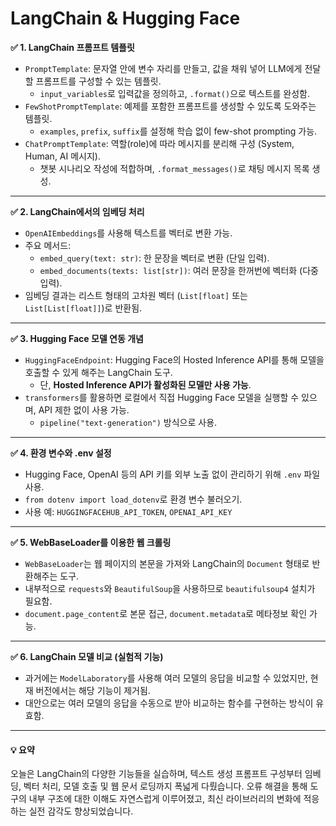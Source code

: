 # LangChain & Hugging Face

**✅ 1. LangChain 프롬프트 템플릿**

* `PromptTemplate`: 문자열 안에 변수 자리를 만들고, 값을 채워 넣어 LLM에게 전달할 프롬프트를 구성할 수 있는 템플릿.
  * `input_variables`로 입력값을 정의하고, `.format()`으로 텍스트를 완성함.
* `FewShotPromptTemplate`: 예제를 포함한 프롬프트를 생성할 수 있도록 도와주는 템플릿.
  * `examples`, `prefix`, `suffix`를 설정해 학습 없이 few-shot prompting 가능.
* `ChatPromptTemplate`: 역할(role)에 따라 메시지를 분리해 구성 (System, Human, AI 메시지).
  * 챗봇 시나리오 작성에 적합하며, `.format_messages()`로 채팅 메시지 목록 생성.

***

**✅ 2. LangChain에서의 임베딩 처리**

* `OpenAIEmbeddings`를 사용해 텍스트를 벡터로 변환 가능.
* 주요 메서드:
  * `embed_query(text: str)`: 한 문장을 벡터로 변환 (단일 입력).
  * `embed_documents(texts: list[str])`: 여러 문장을 한꺼번에 벡터화 (다중 입력).
* 임베딩 결과는 리스트 형태의 고차원 벡터 (`List[float]` 또는 `List[List[float]]`)로 반환됨.

***

**✅ 3. Hugging Face 모델 연동 개념**

* `HuggingFaceEndpoint`: Hugging Face의 Hosted Inference API를 통해 모델을 호출할 수 있게 해주는 LangChain 도구.
  * 단, **Hosted Inference API가 활성화된 모델만 사용 가능**.
* `transformers`를 활용하면 로컬에서 직접 Hugging Face 모델을 실행할 수 있으며, API 제한 없이 사용 가능.
  * `pipeline("text-generation")` 방식으로 사용.

***

**✅ 4. 환경 변수와 .env 설정**

* Hugging Face, OpenAI 등의 API 키를 외부 노출 없이 관리하기 위해 `.env` 파일 사용.
* `from dotenv import load_dotenv`로 환경 변수 불러오기.
* 사용 예: `HUGGINGFACEHUB_API_TOKEN`, `OPENAI_API_KEY`

***

**✅ 5. WebBaseLoader를 이용한 웹 크롤링**

* `WebBaseLoader`는 웹 페이지의 본문을 가져와 LangChain의 `Document` 형태로 반환해주는 도구.
* 내부적으로 `requests`와 `BeautifulSoup`을 사용하므로 `beautifulsoup4` 설치가 필요함.
* `document.page_content`로 본문 접근, `document.metadata`로 메타정보 확인 가능.

***

**✅ 6. LangChain 모델 비교 (실험적 기능)**

* 과거에는 `ModelLaboratory`를 사용해 여러 모델의 응답을 비교할 수 있었지만, 현재 버전에서는 해당 기능이 제거됨.
* 대안으로는 여러 모델의 응답을 수동으로 받아 비교하는 함수를 구현하는 방식이 유효함.

***

#### 💡 요약

오늘은 LangChain의 다양한 기능들을 실습하며, 텍스트 생성 프롬프트 구성부터 임베딩, 벡터 처리, 모델 호출 및 웹 문서 로딩까지 폭넓게 다뤘습니다. 오류 해결을 통해 도구의 내부 구조에 대한 이해도 자연스럽게 이루어졌고, 최신 라이브러리의 변화에 적응하는 실전 감각도 향상되었습니다.
